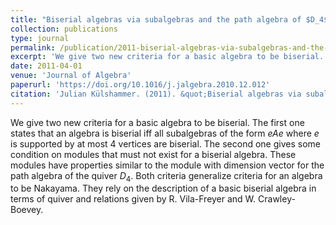 ```yaml
---
title: "Biserial algebras via subalgebras and the path algebra of $D_4$"
collection: publications
type: journal
permalink: /publication/2011-biserial-algebras-via-subalgebras-and-the-path-algebra-of-d4
excerpt: 'We give two new criteria for a basic algebra to be biserial. The first one states that an algebra is biserial iff all subalgebras of the form $eAe$ where $e$ is supported by at most $4$ vertices are biserial. The second one gives some condition on modules that must not exist for a biserial algebra. These modules have properties similar to the module with dimension vector for the path algebra of the quiver $D_4$. Both criteria generalize criteria for an algebra to be Nakayama. They rely on the description of a basic biserial algebra in terms of quiver and relations given by R. Vila-Freyer and W. Crawley-Boevey.'
date: 2011-04-01
venue: 'Journal of Algebra'
paperurl: 'https://doi.org/10.1016/j.jalgebra.2010.12.012'
citation: 'Julian Külshammer. (2011). &quot;Biserial algebras via subalgebras and the path algebra of D<sub>4</sub>.&quot; <i>Journal of Algebra</i>. 331(1).'
---
```

We give two new criteria for a basic algebra to be biserial. The first one states that an algebra is biserial iff all subalgebras of the form $eAe$ where $e$ is supported by at most $4$ vertices are biserial. The second one gives some condition on modules that must not exist for a biserial algebra. These modules have properties similar to the module with dimension vector for the path algebra of the quiver $D_4$. Both criteria generalize criteria for an algebra to be Nakayama. They rely on the description of a basic biserial algebra in terms of quiver and relations given by R. Vila-Freyer and W. Crawley-Boevey.
